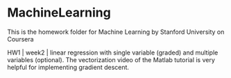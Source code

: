 # MachineLearning
This is the homework folder for Machine Learning by Stanford University on Coursera

HW1 | week2 | linear regression with single variable (graded) and multiple variables (optional).
The vectorization video of the Matlab tutorial is very helpful for implementing gradient descent. 

